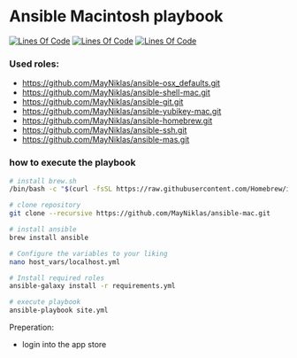 # Ansible Macintosh playbook
[![Lines Of Code](https://tokei.rs/b1/github/MayNiklas/ansible-mac?category=lines)](https://github.com/XAMPPRocky/tokei)
[![Lines Of Code](https://tokei.rs/b1/github/MayNiklas/ansible-mac?category=code)](https://github.com/XAMPPRocky/tokei)
[![Lines Of Code](https://tokei.rs/b1/github/MayNiklas/ansible-mac?category=files)](https://github.com/XAMPPRocky/tokei)

### Used roles:
- https://github.com/MayNiklas/ansible-osx_defaults.git
- https://github.com/MayNiklas/ansible-shell-mac.git
- https://github.com/MayNiklas/ansible-git.git
- https://github.com/MayNiklas/ansible-yubikey-mac.git
- https://github.com/MayNiklas/ansible-homebrew.git
- https://github.com/MayNiklas/ansible-ssh.git
- https://github.com/MayNiklas/ansible-mas.git

### how to execute the playbook
```bash
# install brew.sh
/bin/bash -c "$(curl -fsSL https://raw.githubusercontent.com/Homebrew/install/master/install.sh)"

# clone repository
git clone --recursive https://github.com/MayNiklas/ansible-mac.git

# install ansible
brew install ansible

# Configure the variables to your liking
nano host_vars/localhost.yml

# Install required roles
ansible-galaxy install -r requirements.yml

# execute playbook
ansible-playbook site.yml
```

Preperation:
- login into the app store
